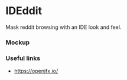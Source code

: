 # IDEddit
Mask reddit browsing with an IDE look and feel.

### Mockup
  
  
  
### Useful links
- https://openjfx.io/
